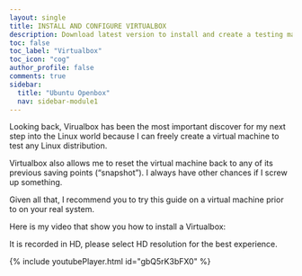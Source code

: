 ```yaml
---
layout: single
title: INSTALL AND CONFIGURE VIRTUALBOX
description: Download latest version to install and create a testing machine for the course.
toc: false
toc_label: "Virtualbox"
toc_icon: "cog"
author_profile: false
comments: true
sidebar:
  title: "Ubuntu Openbox"
  nav: sidebar-module1
---
```


Looking back, Virualbox has been the most important discover for my next step into the Linux world because I can freely create a virtual machine to test any Linux distribution.

Virtualbox also allows me to reset the virtual machine back to any of its previous saving points (“snapshot”). I always have other chances if I screw up something.

Given all that, I recommend you to try this guide on a virtual machine prior to on your real system.

Here is my video that show you how to install a Virtualbox:

It is recorded in HD, please select HD resolution for the best experience.

{% include youtubePlayer.html id="gbQ5rK3bFX0" %}
